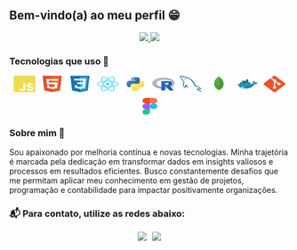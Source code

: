 <!-- Bem-vindo ao perfil -->
<h2>Bem-vindo(a) ao meu perfil 😁</h2>

<!-- Container das estatísticas -->
<div style="display: flex; flex-direction: column; align-items: center; gap: 15px;">
    <a href="https://github.com/Gary-Rainer-Chumacero-Vanderlei">
        <img height="170" src="https://github-readme-stats.vercel.app/api?username=Gary-Rainer-Chumacero-Vanderlei&theme=tokyonight&hide_border=false&include_all_commits=true&count_private=true&cache_seconds=1800&show_icons=true&token=${{ secrets.SECRET_TOKEN }}" />
        <img height="170" src="https://github-readme-stats.vercel.app/api/top-langs/?username=Gary-Rainer-Chumacero-Vanderlei&theme=tokyonight&hide_border=false&include_all_commits=true&count_private=true&layout=compact&cache_seconds=1800&token=${{ secrets.SECRET_TOKEN }}" />
    </a>
</div>

<!-- Tecnologias -->
<h3>Tecnologias que uso 🚀</h3>
<div style="display: flex; flex-wrap: wrap; gap: 10px; justify-content: center;">
    <img alt="JS" height="30" width="40" src="https://raw.githubusercontent.com/devicons/devicon/master/icons/javascript/javascript-plain.svg">
    <img alt="HTML" height="30" width="40" src="https://raw.githubusercontent.com/devicons/devicon/master/icons/html5/html5-original.svg">
    <img alt="CSS" height="30" width="40" src="https://raw.githubusercontent.com/devicons/devicon/master/icons/css3/css3-original.svg">
    <img alt="React" height="30" width="40" src="https://raw.githubusercontent.com/devicons/devicon/master/icons/react/react-original.svg">
    <img alt="Python" height="30" width="40" src="https://raw.githubusercontent.com/devicons/devicon/master/icons/python/python-original.svg">
    <img alt="R" height="30" width="40" src="https://raw.githubusercontent.com/devicons/devicon/master/icons/r/r-original.svg">
    <img alt="MySQL" height="30" width="40" src="https://raw.githubusercontent.com/devicons/devicon/master/icons/mysql/mysql-original.svg">
    <img alt="MongoDB" height="30" width="40" src="https://raw.githubusercontent.com/devicons/devicon/master/icons/mongodb/mongodb-original.svg">
    <img alt="Docker" height="30" width="40" src="https://raw.githubusercontent.com/devicons/devicon/master/icons/docker/docker-original.svg">
    <img alt="Git" height="30" width="40" src="https://raw.githubusercontent.com/devicons/devicon/master/icons/git/git-original.svg">
    <img alt="Figma" height="30" width="40" src="https://raw.githubusercontent.com/devicons/devicon/master/icons/figma/figma-original.svg">
</div>

<!-- Sobre mim -->
<h3>Sobre mim 🧩</h3>
<p>Sou apaixonado por melhoria contínua e novas tecnologias. Minha trajetória é marcada pela dedicação em transformar dados em insights valiosos e processos em resultados eficientes. Busco constantemente desafios que me permitam aplicar meu conhecimento em gestão de projetos, programação e contabilidade para impactar positivamente organizações.</p>

<!-- Contato -->
<h3>📬 Para contato, utilize as redes abaixo:</h3>
<div style="display: flex; gap: 10px; justify-content: center;">
    <a href="https://www.linkedin.com/in/garyrainercv" target="_blank">
        <img src="https://img.shields.io/badge/-LinkedIn-%230077B5?style=for-the-badge&logo=linkedin&logoColor=white">
    </a>
    <a href="https://wa.me/5583988044923" target="_blank">
        <img src="https://img.shields.io/badge/-Whatsapp-darkgreen?style=for-the-badge&logo=Whatsapp&logoColor=white">
    </a>
</div>
